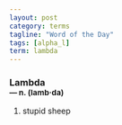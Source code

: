 ```yaml
---
layout: post
category: terms
tagline: "Word of the Day"
tags: [alpha_l]
term: lambda
---
```


<h3>Lambda<br/> <small>&mdash; n. (lamb<span>&middot;</span>da)</small></h3>
<p><ol>
<li>stupid sheep</li>
</ol></p>
